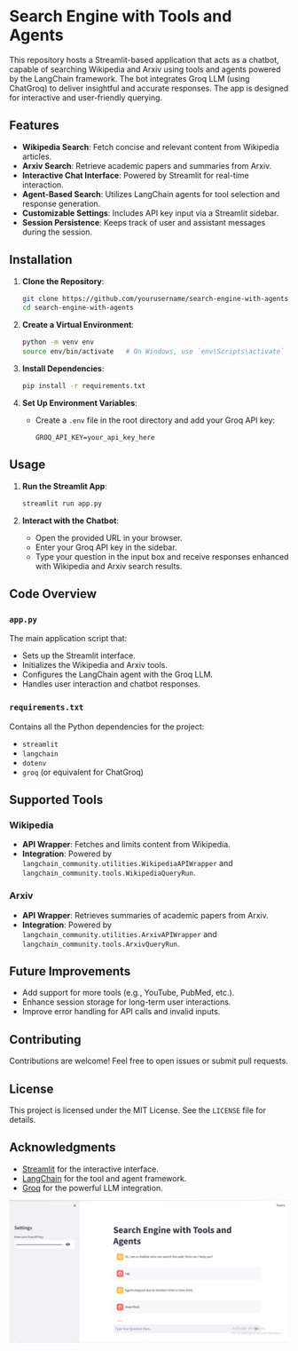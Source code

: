 # Search Engine with Tools and Agents

This repository hosts a Streamlit-based application that acts as a chatbot, capable of searching Wikipedia and Arxiv using tools and agents powered by the LangChain framework. The bot integrates Groq LLM (using ChatGroq) to deliver insightful and accurate responses. The app is designed for interactive and user-friendly querying.

## Features

- **Wikipedia Search**: Fetch concise and relevant content from Wikipedia articles.
- **Arxiv Search**: Retrieve academic papers and summaries from Arxiv.
- **Interactive Chat Interface**: Powered by Streamlit for real-time interaction.
- **Agent-Based Search**: Utilizes LangChain agents for tool selection and response generation.
- **Customizable Settings**: Includes API key input via a Streamlit sidebar.
- **Session Persistence**: Keeps track of user and assistant messages during the session.

## Installation

1. **Clone the Repository**:
    ```bash
    git clone https://github.com/yourusername/search-engine-with-agents.git
    cd search-engine-with-agents
    ```

2. **Create a Virtual Environment**:
    ```bash
    python -m venv env
    source env/bin/activate   # On Windows, use `env\Scripts\activate`
    ```

3. **Install Dependencies**:
    ```bash
    pip install -r requirements.txt
    ```

4. **Set Up Environment Variables**:
    - Create a `.env` file in the root directory and add your Groq API key:
      ```env
      GROQ_API_KEY=your_api_key_here
      ```

## Usage

1. **Run the Streamlit App**:
    ```bash
    streamlit run app.py
    ```

2. **Interact with the Chatbot**:
    - Open the provided URL in your browser.
    - Enter your Groq API key in the sidebar.
    - Type your question in the input box and receive responses enhanced with Wikipedia and Arxiv search results.

## Code Overview

### `app.py`
The main application script that:
- Sets up the Streamlit interface.
- Initializes the Wikipedia and Arxiv tools.
- Configures the LangChain agent with the Groq LLM.
- Handles user interaction and chatbot responses.

### `requirements.txt`
Contains all the Python dependencies for the project:
- `streamlit`
- `langchain`
- `dotenv`
- `groq` (or equivalent for ChatGroq)

## Supported Tools

### Wikipedia
- **API Wrapper**: Fetches and limits content from Wikipedia.
- **Integration**: Powered by `langchain_community.utilities.WikipediaAPIWrapper` and `langchain_community.tools.WikipediaQueryRun`.

### Arxiv
- **API Wrapper**: Retrieves summaries of academic papers from Arxiv.
- **Integration**: Powered by `langchain_community.utilities.ArxivAPIWrapper` and `langchain_community.tools.ArxivQueryRun`.

## Future Improvements

- Add support for more tools (e.g., YouTube, PubMed, etc.).
- Enhance session storage for long-term user interactions.
- Improve error handling for API calls and invalid inputs.

## Contributing

Contributions are welcome! Feel free to open issues or submit pull requests.

## License

This project is licensed under the MIT License. See the `LICENSE` file for details.

## Acknowledgments

- [Streamlit](https://streamlit.io/) for the interactive interface.
- [LangChain](https://langchain.com/) for the tool and agent framework.
- [Groq](https://groq.com/) for the powerful LLM integration.



![alt text](image.png)
